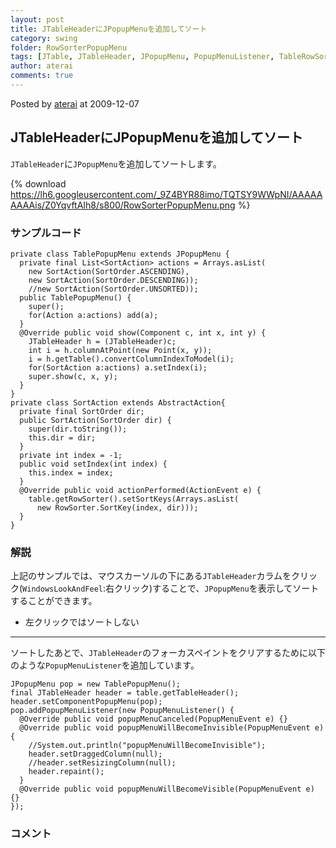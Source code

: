 ```yaml
---
layout: post
title: JTableHeaderにJPopupMenuを追加してソート
category: swing
folder: RowSorterPopupMenu
tags: [JTable, JTableHeader, JPopupMenu, PopupMenuListener, TableRowSorter]
author: aterai
comments: true
---
```


Posted by [aterai](http://terai.xrea.jp/aterai.html) at 2009-12-07

## JTableHeaderにJPopupMenuを追加してソート
`JTableHeader`に`JPopupMenu`を追加してソートします。

{% download https://lh6.googleusercontent.com/_9Z4BYR88imo/TQTSY9WWpNI/AAAAAAAAAis/Z0YqvftAIh8/s800/RowSorterPopupMenu.png %}

### サンプルコード
<pre class="prettyprint"><code>private class TablePopupMenu extends JPopupMenu {
  private final List&lt;SortAction&gt; actions = Arrays.asList(
    new SortAction(SortOrder.ASCENDING),
    new SortAction(SortOrder.DESCENDING));
    //new SortAction(SortOrder.UNSORTED));
  public TablePopupMenu() {
    super();
    for(Action a:actions) add(a);
  }
  @Override public void show(Component c, int x, int y) {
    JTableHeader h = (JTableHeader)c;
    int i = h.columnAtPoint(new Point(x, y));
    i = h.getTable().convertColumnIndexToModel(i);
    for(SortAction a:actions) a.setIndex(i);
    super.show(c, x, y);
  }
}
private class SortAction extends AbstractAction{
  private final SortOrder dir;
  public SortAction(SortOrder dir) {
    super(dir.toString());
    this.dir = dir;
  }
  private int index = -1;
  public void setIndex(int index) {
    this.index = index;
  }
  @Override public void actionPerformed(ActionEvent e) {
    table.getRowSorter().setSortKeys(Arrays.asList(
      new RowSorter.SortKey(index, dir)));
  }
}
</code></pre>

### 解説
上記のサンプルでは、マウスカーソルの下にある`JTableHeader`カラムをクリック(`WindowsLookAndFeel`:右クリック)することで、`JPopupMenu`を表示してソートすることができます。

- 左クリックではソートしない

<!-- dummy comment line for breaking list -->

- - - -
ソートしたあとで、`JTableHeader`のフォーカスペイントをクリアするために以下のような`PopupMenuListener`を追加しています。

<pre class="prettyprint"><code>JPopupMenu pop = new TablePopupMenu();
final JTableHeader header = table.getTableHeader();
header.setComponentPopupMenu(pop);
pop.addPopupMenuListener(new PopupMenuListener() {
  @Override public void popupMenuCanceled(PopupMenuEvent e) {}
  @Override public void popupMenuWillBecomeInvisible(PopupMenuEvent e) {
    //System.out.println("popupMenuWillBecomeInvisible");
    header.setDraggedColumn(null);
    //header.setResizingColumn(null);
    header.repaint();
  }
  @Override public void popupMenuWillBecomeVisible(PopupMenuEvent e) {}
});
</code></pre>

### コメント

